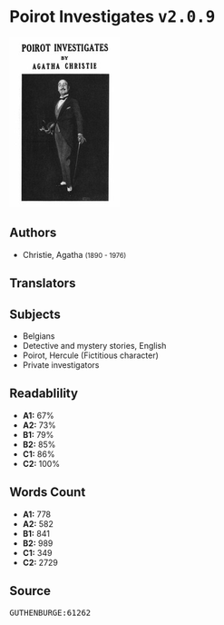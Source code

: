 # Poirot Investigates <kbd>v2.0.9</kbd>

![](./cover.medium.jpg "")

## Authors


 - Christie, Agatha <small>(1890 - 1976)</small>

## Translators



## Subjects


 - Belgians
 - Detective and mystery stories, English
 - Poirot, Hercule (Fictitious character)
 - Private investigators

## Readablility


 - **A1:** 67%
 - **A2:** 73%
 - **B1:** 79%
 - **B2:** 85%
 - **C1:** 86%
 - **C2:** 100%

## Words Count


 - **A1:** 778
 - **A2:** 582
 - **B1:** 841
 - **B2:** 989
 - **C1:** 349
 - **C2:** 2729

## Source


<kbd>GUTHENBURGE:61262</kbd>
